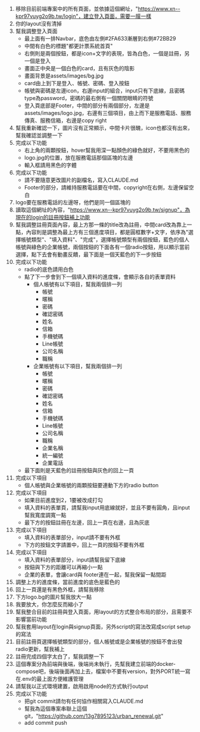 1. 移除目前前端專案中的所有頁面，並依據這個網址，"https://www.xn--kpr97vuyg2o9b.tw/login"，建立登入頁面，需要一膜一樣
2. 你的layout沒有清掉
3. 幫我調整登入頁面
    - 最上面有一排Navbar，底色由左側#2FA633漸層到右側#72BB29
    - 中間有白色的標題"都更計票系統首頁"
    - 右側則是兩個按鈕，都是icon+文字的表現，皆為白色，一個是註冊，另一個是登入
    - 畫面正中央是一個白色的card，且有灰色的陰影
    - 畫面背景是assets/images/bg.jpg
    - card由上到下是登入、帳號、密碼、登入按鈕
    - 帳號與密碼是左邊icon，右邊input的組合，input只有下底線，且密碼type為password，密碼的最右側有一個關閉眼睛的符號
    - 登入頁底部是Footer，中間的部分有兩個部分，左邊是assets/images/logo.jpg，右邊有三個項目，由上而下是服務電話、服務傳真、服務信箱，右邊是copy right
4. 幫我重新確認一下，圖片沒有正常顯示，中間卡片很醜，icon也都沒有出來，幫我確認並調整一下
5. 完成以下功能
    - 右上角的兩顆按鈕，hover幫我用深一點顏色的綠色就好，不要用黑色的
    - logo.jpg的位置，放在服務電話那個區塊的左邊
    - 輸入框請用黑色的字體
6. 完成以下功能
    - 請不要隨意更改圖片的副檔名，寫入CLAUDE.md
    - Footer的部分，請維持服務電話要在中間，copyright在右側，左邊保留空白
7. logo要在服務電話的左邊呀，他們是同一個區塊的
8. 讀取這個網址的內容，"https://www.xn--kpr97vuyg2o9b.tw/signup"，為現在的login的註冊按鈕補上功能
9. 幫我調整註冊頁面內容，最上方那一條的title改為註冊，中間card改為靠上一點，內容則是調整為最上方有三個進度項目，都是圓框數字+文字，依序為"選擇帳號類型"、"填入資料"、"完成"，選擇帳號類型有兩個按鈕，藍色的個人帳號與綠色的企業帳號，兩個按鈕的下面各有一個radio按鈕，用以顯示當前選擇，點下去會有動畫反饋，最下面是一個天藍色的下一步按鈕
10. 完成以下功能
    - radio的底色請用白色
    - 點了下一步會到下一個填入資料的進度條，會顯示各自的表單資料
        * 個人帳號有以下項目，幫我兩個排一列
            + 帳號
            + 暱稱
            + 密碼
            + 確認密碼
            + 姓名
            + 信箱
            + 手機號碼
            + Line帳號
            + 公司名稱
            + 職稱
        * 企業帳號有以下項目，幫我兩個排一列
            + 帳號
            + 暱稱
            + 密碼
            + 確認密碼
            + 姓名
            + 信箱
            + 手機號碼
            + Line帳號
            + 公司名稱
            + 職稱
            + 企業名稱
            + 統一編號
            + 企業電話
    - 最下面則是天藍色的註冊按鈕與灰色的回上一頁
11. 完成以下項目
    - 個人帳號與企業帳號的兩顆按鈕要連動下方的radio button
12. 完成以下項目
    - 如果目前進度到2，1要被改成打勾
    - 填入資料的表單頁，請幫我input用底線就好，並且不要有圓角，且input幫我寬度調寬一點
    - 最下方的按鈕註冊在左邊，回上一頁在右邊，且為灰底
13. 完成以下項目
    - 填入資料的表單部分，input請不要有外框
    - 下方的按鈕文字請置中，回上一頁的按鈕不要有外框
14. 完成以下項目
    - 填入資料的表單部分，input請幫我留下底線
    - 按鈕與下方的距離可以再縮小一點
    - 企業的表單，會讓card與 footer連在一起，幫我保留一點間距
15. 調整上方的進度條，當前進度的底色是藍色的
16. 回上一頁還是有黑色外框，請幫我移除
17. 下方logo.bg的圖片幫我放大一點
18. 我要放大，你怎麼反而縮小了
19. 幫我整合目前的註冊與登入頁面，用layout的方式整合布局的部分，且需要不影響當前功能
20. 幫我套用layout在login與signup頁面，另外script的寫法改寫成script setup的寫法
21. 目前註冊頁選擇帳號類型的部分，個人帳號或是企業帳號的按鈕不會出發radio更新，幫我補上
22. 註冊完成四個字太白了，幫我調整一下
23. 這個專案分為前端與後端，後端尚未執行，先幫我建立前端的docker-compose吧，後端後面再加上去，檔案中不要有version，對外PORT統一寫在.env的最上面方便維護管理
24. 請幫我以正式環境建置，啟用啟用node的方式執行output
25. 完成以下功能
    - 把git commit請勿有任何協作相關寫入CLAUDE.md
    - 幫我為這個專案串聯上這個git，"https://github.com/13g7895123/urban_renewal.git"
    - add commit push